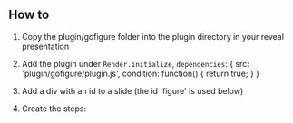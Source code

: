 How to
------

1. Copy the plugin/gofigure folder into the plugin directory in your reveal presentation
2. Add the plugin under `Render.initialize`, `dependencies`:
	{ src: 'plugin/gofigure/plugin.js', condition: function() { return true; } }
3. Add a div with an id to a slide (the id 'figure' is used below)
4. Create the steps:
		<script>

		Reveal.addEventListener( 'ready', function( event ) {
			setTimeout(function() {
			var figure = gofigure.create('figure', '780', '450');
		    var opts = {arrowheads: "end", duration:500 };
		    gofigureplugin.addStep('figure', figure.arrow(10, 10, 40, 40, opts));
		    gofigureplugin.addStep('figure', figure.arrow(50, 10, 50, 40, opts));
		    gofigureplugin.addStep('figure', figure.arrow(90, 10, 60, 40, opts));
		    gofigureplugin.addStep('figure', figure.arrow(10, 50, 40, 50, opts));
		    gofigureplugin.addStep('figure', figure.arrow(90, 50, 60, 50, opts));
		  }, 1000);
		}, false);

		</script>


The setTimeout is a bit ugly, but seems to be needed to make sure all libraries are loaded.
